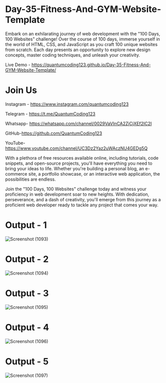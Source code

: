 # Day-35-Fitness-And-GYM-Website-Template
Embark on an exhilarating journey of web development with the "100 Days, 100 Websites" challenge! Over the course of 100 days, immerse yourself in the world of HTML, CSS, and JavaScript as you craft 100 unique websites from scratch. Each day presents an opportunity to explore new design concepts, master coding techniques, and unleash your creativity.

Live Demo - https://quantumcoding123.github.io/Day-35-Fitness-And-GYM-Website-Template/

# Join Us

Instagram - https://www.instagram.com/quantumcoding123

Telegram - https://t.me/QuantumCoding123

Whatsapp- https://whatsapp.com/channel/0029VaVInCA2ZjCjXEf2IC2I

GitHub-https://github.com/QuantumCoding123

YouTube-https://www.youtube.com/channel/UC3Dz2Yaz2uWAczNU4GEDg5Q

With a plethora of free resources available online, including tutorials, code snippets, and open-source projects, you'll have everything you need to bring your ideas to life. Whether you're building a personal blog, an e-commerce site, a portfolio showcase, or an interactive web application, the possibilities are endless.

Join the "100 Days, 100 Websites" challenge today and witness your proficiency in web development soar to new heights. With dedication, perseverance, and a dash of creativity, you'll emerge from this journey as a proficient web developer ready to tackle any project that comes your way.

# Output - 1

![Screenshot (1093)](https://github.com/user-attachments/assets/0ad818df-30ec-435d-b5d4-adee40b114b1)

# Output - 2
![Screenshot (1094)](https://github.com/user-attachments/assets/3387f8fa-6cbf-4c1c-a546-0b46110d3012)

# Output - 3

![Screenshot (1095)](https://github.com/user-attachments/assets/2398767e-7e7c-41ec-9640-bb9d267907a5)

# Output - 4
![Screenshot (1096)](https://github.com/user-attachments/assets/a8a03fa0-98b7-4c40-82e3-1e048b17dba8)

# Output - 5

![Screenshot (1097)](https://github.com/user-attachments/assets/51da6f35-6e66-4a37-8783-ea2e29e83800)
